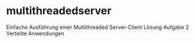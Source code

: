 multithreadedserver
===================
Einfache Ausführung einer Multithreaded Server-Client Lösung
Aufgabe 2 Verteilte Anwendungen
